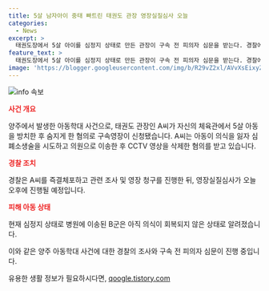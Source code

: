 ```yaml
---
title: 5살 남자아이 중태 빠트린 태권도 관장 영장실질심사 오늘
categories:
  - News
excerpt: >
  태권도장에서 5살 아이를 심정지 상태로 만든 관장이 구속 전 피의자 심문을 받는다. 경찰에 따르면 A씨는 아동학대 중상해 혐의로 구속영장이 신청된 상태이며, 지난 12일 아이를 매트 사이에 거꾸로 넣은 채 방치해 중태에 빠뜨린 혐의를 받고 있다. A씨는 아이가 숨을 쉬지 않자 심폐소생술을 시도하고 의원으로 이송시킨 후 범행 영상을 삭제한 것으로 전해졌다. 경찰이 학대 의심으로 A씨를 긴급체포한 가운데, 아이는 현재 의식이 없는 상태로 호스피탈로 이송되었다.
feature_text: >
  태권도장에서 5살 아이를 심정지 상태로 만든 관장이 구속 전 피의자 심문을 받는다. 경찰에 따르면 A씨는 아동학대 중상해 혐의로 구속영장이 신청된 상태이며, 지난 12일 아이를 매트 사이에 거꾸로 넣은 채 방치해 중태에 빠뜨린 혐의를 받고 있다. A씨는 아이가 숨을 쉬지 않자 심폐소생술을 시도하고 의원으로 이송시킨 후 범행 영상을 삭제한 것으로 전해졌다. 경찰이 학대 의심으로 A씨를 긴급체포한 가운데, 아이는 현재 의식이 없는 상태로 호스피탈로 이송되었다.
image: 'https://blogger.googleusercontent.com/img/b/R29vZ2xl/AVvXsEixyZcFfHzMRdzZMjFBmAUKJYCLCGyLL1o632UiGVXcaFdKo_bkvkuCioo0uUKlGfBVcT3P84aROyZIXSBEx3Aw5nCQ3pTgDom1WDC4m8eifvWiAmWEEVb4x6G_l8C0QH225ldMjyaFvpxGEBGNO37VmDTDMHGhJPq73UglMfDca1-0aw/s1600/blogspot.png'
---
```


<p><img src="https://blogger.googleusercontent.com/img/b/R29vZ2xl/AVvXsEixyZcFfHzMRdzZMjFBmAUKJYCLCGyLL1o632UiGVXcaFdKo_bkvkuCioo0uUKlGfBVcT3P84aROyZIXSBEx3Aw5nCQ3pTgDom1WDC4m8eifvWiAmWEEVb4x6G_l8C0QH225ldMjyaFvpxGEBGNO37VmDTDMHGhJPq73UglMfDca1-0aw/s1600/blogspot.png" alt="info 속보" /></p>

<p><b><span style="color: #ee2323;">사건 개요</span></b></p>

<p>양주에서 발생한 아동학대 사건으로, 태권도 관장인 A씨가 자신의 체육관에서 5살 아동을 방치한 후 숨지게 한 혐의로 구속영장이 신청됐습니다. A씨는 아동이 의식을 잃자 심폐소생술을 시도하고 의원으로 이송한 후 CCTV 영상을 삭제한 혐의를 받고 있습니다.</p>

<p><b><span style="color: #ee2323;">경찰 조치</span></b></p>

<p>경찰은 A씨를 즉결체포하고 관련 조사 및 영장 청구를 진행한 뒤, 영장실질심사가 오늘 오후에 진행될 예정입니다.</p>

<p><b><span style="color: #ee2323;">피해 아동 상태</span></b></p>

<p>현재 심정지 상태로 병원에 이송된 B군은 아직 의식이 회복되지 않은 상태로 알려졌습니다.</p>

<p>이와 같은 양주 아동학대 사건에 대한 경찰의 조사와 구속 전 피의자 심문이 진행 중입니다.</p>
유용한 생활 정보가 필요하시다면, <a href="https://qoogle.tistory.com" rel="dofollow">qoogle.tistory.com</a>


